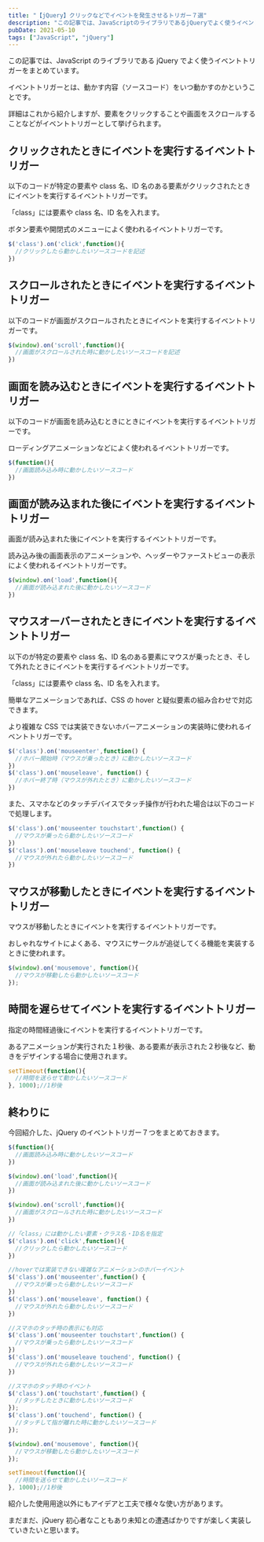 ```yaml
---
title: "【jQuery】クリックなどでイベントを発生させるトリガー７選"
description: "この記事では、JavaScriptのライブラリであるjQueryでよく使うイベントトリガーをまとめています。とりあえず、どんな時に動かせるのか知りたいという方におすすめです。"
pubDate: 2021-05-10
tags: ["JavaScript", "jQuery"]
---
```


この記事では、JavaScript のライブラリである jQuery でよく使うイベントトリガーをまとめています。

イベントトリガーとは、動かす内容（ソースコード）をいつ動かすのかということです。

詳細はこれから紹介しますが、要素をクリックすることや画面をスクロールすることなどがイベントトリガーとして挙げられます。

## クリックされたときにイベントを実行するイベントトリガー

以下のコードが特定の要素や class 名、ID 名のある要素がクリックされたときにイベントを実行するイベントトリガーです。

「class」には要素や class 名、ID 名を入れます。

ボタン要素や開閉式のメニューによく使われるイベントトリガーです。

```js
$('class').on('click',function(){
  //クリックしたら動かしたいソースコードを記述
})
```

## スクロールされたときにイベントを実行するイベントトリガー

以下のコードが画面がスクロールされたときにイベントを実行するイベントトリガーです。

```js
$(window).on('scroll',function(){
  //画面がスクロールされた時に動かしたいソースコードを記述
})
```

## 画面を読み込むときにイベントを実行するイベントトリガー

以下のコードが画面を読み込むときにときにイベントを実行するイベントトリガーです。

ローディングアニメーションなどによく使われるイベントトリガーです。

```js
$(function(){
  //画面読み込み時に動かしたいソースコード
})
```

## 画面が読み込まれた後にイベントを実行するイベントトリガー

画面が読み込まれた後にイベントを実行するイベントトリガーです。

読み込み後の画面表示のアニメーションや、ヘッダーやファーストビューの表示によく使われるイベントトリガーです。

```js
$(window).on('load',function(){
  //画面が読み込まれた後に動かしたいソースコード
})
```

## マウスオーバーされたときにイベントを実行するイベントトリガー

以下のが特定の要素や class 名、ID 名のある要素にマウスが乗ったとき、そして外れたときにイベントを実行するイベントトリガーです。

「class」には要素や class 名、ID 名を入れます。

簡単なアニメーションであれば、CSS の hover と疑似要素の組み合わせで対応できます。

より複雑な CSS では実装できないホバーアニメーションの実装時に使われるイベントトリガーです。

```js
$('class').on('mouseenter',function() {
  //ホバー開始時（マウスが乗ったとき）に動かしたいソースコード
})
$('class').on('mouseleave', function() {
  //ホバー終了時（マウスが外れたとき）に動かしたいソースコード
})
```

また、スマホなどのタッチデバイスでタッチ操作が行われた場合は以下のコードで処理します。

```js
$('class').on('mouseenter touchstart',function() {
  //マウスが乗ったら動かしたいソースコード
})
$('class').on('mouseleave touchend', function() {
  //マウスが外れたら動かしたいソースコード
})
```

## マウスが移動したときにイベントを実行するイベントトリガー

マウスが移動したときにイベントを実行するイベントトリガーです。

おしゃれなサイトによくある、マウスにサークルが追従してくる機能を実装するときに使われます。

```js
$(window).on('mousemove', function(){
  //マウスが移動したら動かしたいソースコード
});
```

## 時間を遅らせてイベントを実行するイベントトリガー

指定の時間経過後にイベントを実行するイベントトリガーです。

あるアニメーションが実行された１秒後、ある要素が表示された２秒後など、動きをデザインする場合に使用されます。

```js
setTimeout(function(){
  //時間を送らせて動かしたいソースコード
}, 1000);//1秒後
```

## 終わりに

今回紹介した、jQuery のイベントトリガー７つをまとめておきます。

```js
$(function(){
  //画面読み込み時に動かしたいソースコード
})

$(window).on('load',function(){
  //画面が読み込まれた後に動かしたいソースコード
})

$(window).on('scroll',function(){
  //画面がスクロールされた時に動かしたいソースコード
})

//「class」には動かしたい要素・クラス名・ID名を指定
$('class').on('click',function(){
  //クリックしたら動かしたいソースコード
})

//hoverでは実装できない複雑なアニメーションのホバーイベント
$('class').on('mouseenter',function() {
  //マウスが乗ったら動かしたいソースコード
})
$('class').on('mouseleave', function() {
  //マウスが外れたら動かしたいソースコード
})

//スマホのタッチ時の表示にも対応
$('class').on('mouseenter touchstart',function() {
  //マウスが乗ったら動かしたいソースコード
})
$('class').on('mouseleave touchend', function() {
  //マウスが外れたら動かしたいソースコード
})

//スマホのタッチ時のイベント
$('class').on('touchstart',function() {
  //タッチしたときに動かしたいソースコード
});
$('class').on('touchend', function() {
  //タッチして指が離れた時に動かしたいソースコード
});

$(window).on('mousemove', function(){
  //マウスが移動したら動かしたいソースコード
});

setTimeout(function(){
  //時間を送らせて動かしたいソースコード
}, 1000);//1秒後
```

紹介した使用用途以外にもアイデアと工夫で様々な使い方があります。

まだまだ、jQuery 初心者なこともあり未知との遭遇ばかりですが楽しく実装していきたいと思います。

